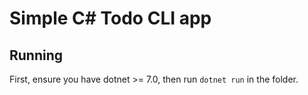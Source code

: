 # Simple C# Todo CLI app

## Running

First, ensure you have dotnet >= 7.0, then run `dotnet run` in the folder.

